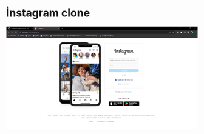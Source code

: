 # İnstagram clone
![Çıktının ekran görünütüsü](https://github.com/thediyar/instagram_clone/blob/master/img/Ekran%20g%C3%B6r%C3%BCnt%C3%BCs%C3%BC%202022-06-27%20165602.png)